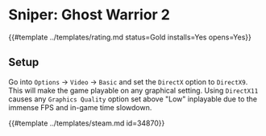 # Sniper: Ghost Warrior 2
<!-- script:Aliases [] -->

{{#template ../templates/rating.md status=Gold installs=Yes opens=Yes}}

## Setup
Go into `Options` -> `Video` -> `Basic` and set the `DirectX` option to `DirectX9`. This will make the game playable on any graphical setting. Using `DirectX11` causes any `Graphics Quality` option set above "Low" inplayable due to the immense FPS and in-game time slowdown.

{{#template ../templates/steam.md id=34870}}
